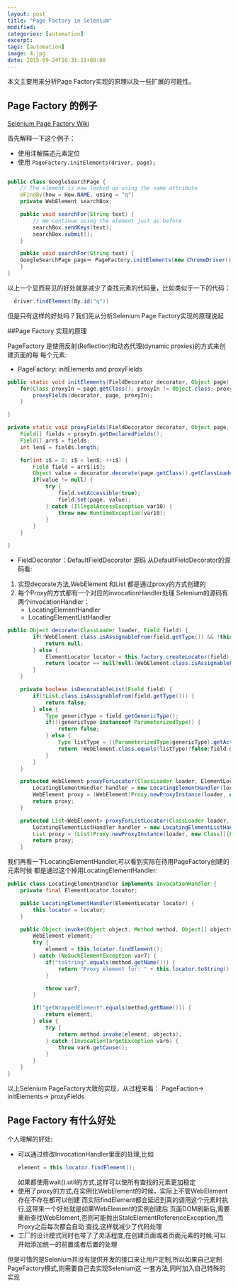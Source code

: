 ```yaml
---
layout: post
title: "Page Factory in Selenium"
modified:
categories: [automation]
excerpt:
tags: [automation]
image: 4.jpg
date: 2015-09-24T10:31:11+08:00
---
```


本文主要用来分析Page Factory实现的原理以及一些扩展的可能性。

## Page Factory 的例子
[Selenium Page Factory Wiki](https://code.google.com/p/selenium/wiki/PageFactory)

首先解释一下这个例子：

- 使用注解描述元素定位
- 使用 ```PageFactory.initElements(driver, page);```

```java

public class GoogleSearchPage {
    // The element is now looked up using the name attribute
    @FindBy(how = How.NAME, using = "q")
    private WebElement searchBox;

    public void searchFor(String text) {
        // We continue using the element just as before
        searchBox.sendKeys(text);
        searchBox.submit();
    }

    public void searchFor(String text) {
    GoogleSearchPage page＝ PageFactory.initElements(new ChromeDriver(), GoogleSearchPage.class);
    }
}
```
以上一个显而易见的好处就是减少了查找元素的代码量，比如类似于一下的代码：

```java
  driver.findElement(By.id("q"))
```

但是只有这样的好处吗？我们先从分析Selenium Page Factory实现的原理说起

##Page Factory 实现的原理

PageFactory 是使用反射(Reflection)和动态代理(dynamic proxies)的方式来创建页面的每
每个元素:

- PageFactory: initElements and proxyFields

```java
public static void initElements(FieldDecorator decorator, Object page) {
    for(Class proxyIn = page.getClass(); proxyIn != Object.class; proxyIn = proxyIn.getSuperclass()) {
        proxyFields(decorator, page, proxyIn);
    }

}

private static void proxyFields(FieldDecorator decorator, Object page, Class<?> proxyIn) {
    Field[] fields = proxyIn.getDeclaredFields();
    Field[] arr$ = fields;
    int len$ = fields.length;

    for(int i$ = 0; i$ < len$; ++i$) {
        Field field = arr$[i$];
        Object value = decorator.decorate(page.getClass().getClassLoader(), field);
        if(value != null) {
            try {
                field.setAccessible(true);
                field.set(page, value);
            } catch (IllegalAccessException var10) {
                throw new RuntimeException(var10);
            }
        }
    }

}
```

- FieldDecorator：DefaultFieldDecorator 源码
从DefaultFieldDecorator的源码看:
1. 实现decorate方法,WebElement 和List<WebElement> 都是通过proxy的方式创建的
2. 每个Proxy的方式都有一个对应的invocationHandler处理
   Selenium的源码有两个invocationHandler：
   - LocatingElementHandler
   - LocatingElementListHandler

```java
public Object decorate(ClassLoader loader, Field field) {
        if(!WebElement.class.isAssignableFrom(field.getType()) && !this.isDecoratableList(field)) {
            return null;
        } else {
            ElementLocator locator = this.factory.createLocator(field);
            return locator == null?null:(WebElement.class.isAssignableFrom(field.getType())?this.proxyForLocator(loader, locator):(List.class.isAssignableFrom(field.getType())?this.proxyForListLocator(loader, locator):null));
        }
    }

    private boolean isDecoratableList(Field field) {
        if(!List.class.isAssignableFrom(field.getType())) {
            return false;
        } else {
            Type genericType = field.getGenericType();
            if(!(genericType instanceof ParameterizedType)) {
                return false;
            } else {
                Type listType = ((ParameterizedType)genericType).getActualTypeArguments()[0];
                return !WebElement.class.equals(listType)?false:field.getAnnotation(FindBy.class) != null || field.getAnnotation(FindBys.class) != null || field.getAnnotation(FindAll.class) != null;
            }
        }
    }

    protected WebElement proxyForLocator(ClassLoader loader, ElementLocator locator) {
        LocatingElementHandler handler = new LocatingElementHandler(locator);
        WebElement proxy = (WebElement)Proxy.newProxyInstance(loader, new Class[]{WebElement.class, WrapsElement.class, Locatable.class}, handler);
        return proxy;
    }

    protected List<WebElement> proxyForListLocator(ClassLoader loader, ElementLocator locator) {
        LocatingElementListHandler handler = new LocatingElementListHandler(locator);
        List proxy = (List)Proxy.newProxyInstance(loader, new Class[]{List.class}, handler);
        return proxy;
    }
```

我们再看一下LocatingElementHandler,可以看到实际在待用PageFactory创建的元素时候
都是通过这个掉用LocatingElementHandler:

```java
public class LocatingElementHandler implements InvocationHandler {
    private final ElementLocator locator;

    public LocatingElementHandler(ElementLocator locator) {
        this.locator = locator;
    }

    public Object invoke(Object object, Method method, Object[] objects) throws Throwable {
        WebElement element;
        try {
            element = this.locator.findElement();
        } catch (NoSuchElementException var7) {
            if("toString".equals(method.getName())) {
                return "Proxy element for: " + this.locator.toString();
            }

            throw var7;
        }

        if("getWrappedElement".equals(method.getName())) {
            return element;
        } else {
            try {
                return method.invoke(element, objects);
            } catch (InvocationTargetException var6) {
                throw var6.getCause();
            }
        }
    }
}
```

以上Selenium PageFactory大致的实现，从过程来看：
PageFaction-> initElements-> proxyFields

## Page Factory 有什么好处

个人理解的好处:

* 可以通过修改InvocationHandler里面的处理,比如
  ```java
  element = this.locator.findElement();
  ```
  如果都使用wait().util的方式,这样可以使所有查找的元素更加稳定
*  使用了proxy的方式,在实例化WebElement的时候，实际上不管WebElement存在不存在都可以创建
   而实际findElement都会延迟到真的调用这个元素时执行,这带来一个好处就是如果WebElement的实例创建后
   页面DOM刷新后,需要重新查找WebElement,否则可能抛出StaleElementReferenceException,而Proxy之后每次都会自动
   查找,这样就减少了代码处理
* 工厂的设计模式同时也带了了灵活程度,在创建页面或者页面元素的时候,可以开始添加统一的前置或者后置的处理

但是可惜的是Selenium并没有提供开发的接口来让用户定制,所以如果自己定制PageFactory模式,则需要自己去实现Selenium这
一套方法,同时加入自己特殊的实现
